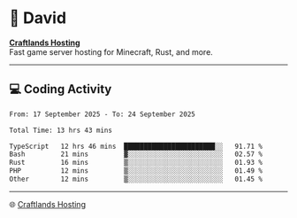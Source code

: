 # 👋 David

**[Craftlands Hosting](https://craftlands.host)**  
Fast game server hosting for Minecraft, Rust, and more.

---

## 💻 Coding Activity

<!--START_SECTION:waka-->

```txt
From: 17 September 2025 - To: 24 September 2025

Total Time: 13 hrs 43 mins

TypeScript   12 hrs 46 mins  ███████████████████████░░   91.71 %
Bash         21 mins         ▓░░░░░░░░░░░░░░░░░░░░░░░░   02.57 %
Rust         16 mins         ▒░░░░░░░░░░░░░░░░░░░░░░░░   01.93 %
PHP          12 mins         ▒░░░░░░░░░░░░░░░░░░░░░░░░   01.49 %
Other        12 mins         ▒░░░░░░░░░░░░░░░░░░░░░░░░   01.45 %
```

<!--END_SECTION:waka-->

---

🌐 [Craftlands Hosting](https://craftlands.host)  
